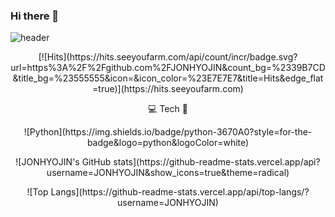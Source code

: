 ### Hi there 👋

<!--
**JONHYOJIN/JONHYOJIN** is a ✨ _special_ ✨ repository because its `README.md` (this file) appears on your GitHub profile.

Here are some ideas to get you started:

- 🔭 I’m currently working on ...
- 🌱 I’m currently learning ...
- 👯 I’m looking to collaborate on ...
- 🤔 I’m looking for help with ...
- 💬 Ask me about ...
- 📫 How to reach me: ...
- 😄 Pronouns: ...
- ⚡ Fun fact: ...
-->
![header](https://capsule-render.vercel.app/api?type=wave&color=auto&height=300&section=header&text=👋🏻JONHYOJIN&fontSize=70)

<p align="center">[![Hits](https://hits.seeyoufarm.com/api/count/incr/badge.svg?url=https%3A%2F%2Fgithub.com%2FJONHYOJIN&count_bg=%2339B7CD&title_bg=%23555555&icon=&icon_color=%23E7E7E7&title=Hits&edge_flat=true)](https://hits.seeyoufarm.com)</p>

<p align="center">💻 Tech 🐣</p>

<p align="center"> ![Python](https://img.shields.io/badge/python-3670A0?style=for-the-badge&logo=python&logoColor=white) </p>


<p align="center">![JONHYOJIN's GitHub stats](https://github-readme-stats.vercel.app/api?username=JONHYOJIN&show_icons=true&theme=radical)</p>
<p align="center">![Top Langs](https://github-readme-stats.vercel.app/api/top-langs/?username=JONHYOJIN)</p>

